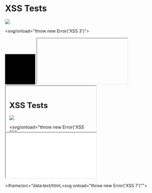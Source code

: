 # XSS Tests

<script>throw new Error('XSS 1')</script>

<img src="#" onerror="throw new Error('XSS 2')">

<svg/onload="throw new Error('XSS 3')">

<svg width="100" height="100">
  <script>throw new Error('XSS 4')</script>
  <rect width="100" height="100" style="fill:rgb(0,0,0)" />
</svg>

<iframe src="javascript:throw new Error('XSS 5');"></iframe>

<iframe src="#" onerror="throw new Error('XSS 6')" onload="throw new Error('XSS 6')"></iframe>

<iframe src="not-a-real-file.extension" onerror="throw new Error('XSS 7')" onload="throw new Error('XSS 7')"></iframe>

<iframe/src="data:text/html,<svg onload=\"throw new Error('XSS 7')\"">

<embed src="data:image/svg+xml;base64,PHN2ZyB4bWxuczpzdmc9Imh0dHA6Ly93d3cudzMub3JnLzIwMDAvc3ZnIiB4bWxucz0iaHR0cDovL3d3dy53My5vcmcvMjAwMC9zdmciIHhtbG5zOnhsaW5rPSJodHRwOi8vd3d3LnczLm9yZy8xOTk5L3hsaW5rIiB2ZXJzaW9uPSIxLjAiIHdpZHRoPSIxMDAiIGhlaWdodD0iMTAwIj48c2NyaXB0PnRocm93IG5ldyBFcnJvcignWFNTIDgnKTwvc2NyaXB0Pjwvc3ZnPgo=" type="image/svg+xml" AllowScriptAccess="always"></embed>

<script foo>throw new Error('XSS 9')</script>
